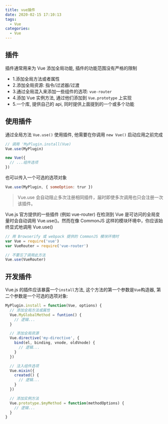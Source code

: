 ```yaml
---
title: vue插件
date: 2020-02-15 17:10:13
tags:
  - Vue
categories:
  - Vue
---
```


## 插件

插件通常用来为 Vue 添加全局功能, 插件的功能范围没有严格的限制

- 1.添加全局方法或者属性
- 2.添加全局资源: 指令/过滤器/过渡
- 3.通过全局混入来添加一些组件的选项: `vue-router`
- 4.添加 Vue 实例方法, 通过他们添加到 `Vue.prototype` 上实现
- 5.一个库, 提供自己的 api, 同时提供上面提到的一个或多个功能

## 使用插件

通过全局方法 `Vue.use()` 使用插件, 他需要在你调用 `new Vue()` 启动应用之前完成

```js
// 调用 'MyPlugin.install(Vue)
Vue.use(MyPlugin)

new Vue({
  // ...组件选项
})
```

也可以传入一个可选的选项对象

```js
Vue.use(MyPlugin, { someOption: trur })
```

> Vue.use 会自动阻止多次注册相同插件，届时即使多次调用也只会注册一次该插件。

Vue.js 官方提供的一些插件 (例如 vue-router) 在检测到 Vue 是可访问的全局变量时会自动调用 Vue.use()。然而在像 CommonJS 这样的模块环境中，你应该始终显式地调用 Vue.use()

```js
// 用 Browserify 或 webpack 提供的 CommonJS 模块环境时
var Vue = require('vue')
var VueRouter = require('vue-router')

// 不要忘了调用此方法
Vue.use(VueRouter)
```

## 开发插件

Vue.js 的插件应该暴露一个`install`方法, 这个方法的第一个参数是`Vue`构造器, 第二个参数是一个可选的选项对象:

```js
MyPlugin.install = function(Vue, options) {
  // 添加全局方法或属性
  Vue.MyGlobalMethod = funtion() {
    // 逻辑...
  }

  // 添加全局资源
  Vue.directive('my-directive', {
    bind(el, binding, vnode, oldVnode) {
      // 逻辑...
    }
  })

  // 注入组件选项
  Vue.mixin({
    created() {
      // 逻辑...
    }
  })

  // 添加实例方法
  Vue.prototype.$myMethod = function(methodOptions) {
    // 逻辑...
  }
}
```
